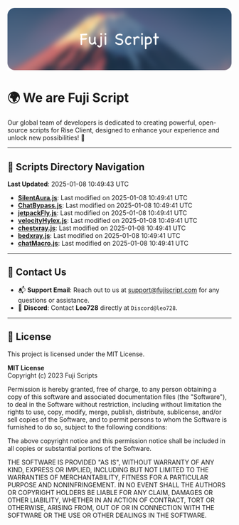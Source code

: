 ![Banner](.github/b.webp)

# 🌍 **We are Fuji Script**

Our global team of developers is dedicated to creating powerful, open-source scripts for Rise Client, designed to enhance your experience and unlock new possibilities! 🌟

---
<!-- SCRIPTS_NAVIGATION_START -->
## 📂 **Scripts Directory Navigation**

**Last Updated**: 2025-01-08 10:49:43 UTC

- **[SilentAura.js](scripts/SilentAura.js)**: Last modified on 2025-01-08 10:49:41 UTC
- **[ChatBypass.js](scripts/ChatBypass.js)**: Last modified on 2025-01-08 10:49:41 UTC
- **[jetpackFly.js](scripts/jetpackFly.js)**: Last modified on 2025-01-08 10:49:41 UTC
- **[velocityHylex.js](scripts/velocityHylex.js)**: Last modified on 2025-01-08 10:49:41 UTC
- **[chestxray.js](scripts/chestxray.js)**: Last modified on 2025-01-08 10:49:41 UTC
- **[bedxray.js](scripts/bedxray.js)**: Last modified on 2025-01-08 10:49:41 UTC
- **[chatMacro.js](scripts/chatMacro.js)**: Last modified on 2025-01-08 10:49:41 UTC

<!-- SCRIPTS_NAVIGATION_END -->

---

## 💬 **Contact Us**  
- 📬 **Support Email**: Reach out to us at [support@fujiscript.com](mailto:support@fujiscript.com) for any questions or assistance.  
- 💬 **Discord**: Contact **Leo728** directly at `Discord@leo728`.

---

## 📜 **License**

This project is licensed under the MIT License.  

**MIT License**  
Copyright (c) 2023 Fuji Scripts  

Permission is hereby granted, free of charge, to any person obtaining a copy of this software and associated documentation files (the "Software"), to deal in the Software without restriction, including without limitation the rights to use, copy, modify, merge, publish, distribute, sublicense, and/or sell copies of the Software, and to permit persons to whom the Software is furnished to do so, subject to the following conditions:  

The above copyright notice and this permission notice shall be included in all copies or substantial portions of the Software.  

THE SOFTWARE IS PROVIDED "AS IS", WITHOUT WARRANTY OF ANY KIND, EXPRESS OR IMPLIED, INCLUDING BUT NOT LIMITED TO THE WARRANTIES OF MERCHANTABILITY, FITNESS FOR A PARTICULAR PURPOSE AND NONINFRINGEMENT. IN NO EVENT SHALL THE AUTHORS OR COPYRIGHT HOLDERS BE LIABLE FOR ANY CLAIM, DAMAGES OR OTHER LIABILITY, WHETHER IN AN ACTION OF CONTRACT, TORT OR OTHERWISE, ARISING FROM, OUT OF OR IN CONNECTION WITH THE SOFTWARE OR THE USE OR OTHER DEALINGS IN THE SOFTWARE.  
